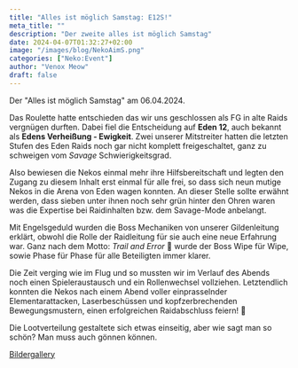```yaml
---
title: "Alles ist möglich Samstag: E12S!"
meta_title: ""
description: "Der zweite alles ist möglich Samstag"
date: 2024-04-07T01:32:27+02:00
image: "/images/blog/NekoAimS.png"
categories: ["Neko:Event"]
author: "Venox Meow"
draft: false
---
```


Der "Alles ist möglich Samstag" am 06.04.2024.

Das Roulette hatte entschieden das wir uns geschlossen als FG in alte Raids vergnügen durften. Dabei fiel die Entscheidung auf **Eden 12**, auch bekannt als **Edens Verheißung - Ewigkeit**. Zwei unserer Mitstreiter hatten die letzten Stufen des Eden Raids noch gar nicht komplett freigeschaltet, ganz zu schweigen vom *Savage* Schwierigkeitsgrad.

Also bewiesen die Nekos einmal mehr ihre Hilfsbereitschaft und legten den Zugang zu diesem Inhalt erst einmal für alle frei, so dass sich neun mutige Nekos in die Arena von Eden wagen konnten. An dieser Stelle sollte erwähnt werden, dass sieben unter ihnen noch sehr grün hinter den Ohren waren was die Expertise bei Raidinhalten bzw. dem Savage-Mode anbelangt. 

Mit Engelsgeduld wurden die Boss Mechaniken von unserer Gildenleitung erklärt, obwohl die Rolle der Raidleitung für sie auch eine neue Erfahrung war. Ganz nach dem Motto: *Trail and Error* :face_with_head_bandage: wurde der Boss Wipe für Wipe, sowie Phase für Phase für alle Beteiligten immer klarer.

Die Zeit verging wie im Flug und so mussten wir im Verlauf des Abends noch einen Spieleraustausch und ein Rollenwechsel vollziehen. Letztendlich konnten die Nekos nach einem Abend voller einprasselnder Elementarattacken, Laserbeschüssen und kopfzerbrechenden Bewegungsmustern, einen erfolgreichen Raidabschluss feiern! :partying_face: 

Die Lootverteilung gestaltete sich etwas einseitig, aber wie sagt man so schön? Man muss auch gönnen können.

[Bildergallery](https://img.electronicping.net/album/Alles-ist-m%C3%B6glich-Samstag%3A-E12S.81JX)